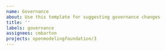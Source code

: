```yaml
---
name: Governance
about: Use this template for suggesting governance changes
title: ''
labels: governance
assignees: cmbarton
projects: openmodelingfoundation/3
---
```




